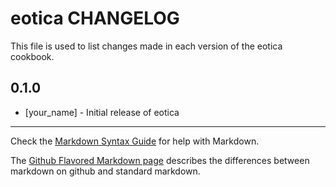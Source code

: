 eotica CHANGELOG
================

This file is used to list changes made in each version of the eotica cookbook.

0.1.0
-----
- [your_name] - Initial release of eotica

- - -
Check the [Markdown Syntax Guide](http://daringfireball.net/projects/markdown/syntax) for help with Markdown.

The [Github Flavored Markdown page](http://github.github.com/github-flavored-markdown/) describes the differences between markdown on github and standard markdown.
